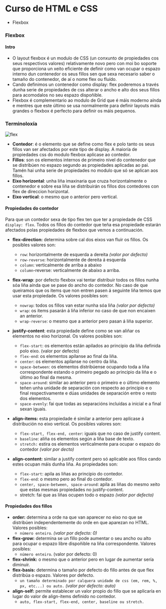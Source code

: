 # Curso de HTML e CSS

- Flexbox

### Flexbox

#### Intro

- O layout flexbox é un modulo de CSS (un conxunto de propiedades cos seus respectivos valores) relativamente novo pero con moi bo soporte que proporciona un xeito eficiente de definir como van ocupar o espazo interno dun contenedor os seus fillos sen que sexa necesario saber o tamaño do contenedor, de aí o nome flex ou fluído.
- Cando definimos un contenedor como display: flex poderemos a través dunha serie de propiedades de css alterar o ancho e alto dos seus fillos para acomodalos no seu espazo dispoñible.
- Flexbox é complementario ao modulo de Grid que é máis moderno aínda e mentres que este último se usa normalmente para definir layouts máis grandes o flexbox é perfecto para definir os máis pequenos.

### Terminoloxía

![flex](https://raw.githubusercontent.com/hack-a-bos/modulo1-html-css/master/docs/flex.png)

- **Contedor**: é o elemento que se define como flex e polo tanto os seus fillos van ser afectados por este tipo de display. A maioría de propiedades css do modulo flexbox aplícase ao contedor.
- **Fillos**: son os elementos internos de primeiro nivel do contenedor que se distribúen no espazo segundo as propiedades aplicadas ao pai. Tamén hai unha serie de propiedades no modulo que só se aplican aos fillos.
- **Eixo horizontal**: unha liña imaxinaria que cruza horizontalmente o contenedor e sobre esa liña se distribuirán os fillos dos contedores con flex de direccion horizontal.
- **Eixo vertical**: o mesmo que o anterior pero vertical.

#### Propiedades do contedor

Para que un contedor sexa de tipo flex ten que ter a propiedade de CSS `display: flex`. Todos os fillos do contedor que teña esa propiedade estarán afectados polas propiedades de flexbox que vemos a continuación.

- **flex-direction:** determina sobre cal dos eixos van fluir os fillos. Os posibles valores son:

  - `row`: horizontalmente de esquerda a dereita _(valor por defecto)_
  - `row-reverse`: horizontalmente de dereita á esquerda
  - `column`: verticalmente de arriba a abaixo
  - `column`-reverse: verticalmente de abaixo a arriba.

- **flex-wrap**: por defecto flexbox vai tentar distribuir todos os fillos nunha sóa liña aínda que se pase do ancho do contedor. No caso de que queiramos que os items que non entren pasen á seguinte liña temos que usar esta propiedade. Os valores posibles son:

  - `nowrap`: todos os fillos van estar nunha sóa liña _(valor por defecto)_
  - `wrap`: os items pasarán á liña inferior no caso de que non encaixen an anterior.
  - `wrap-reverse`: o mesmo que a anterior pero pasan á liña superior.

- **justify-content**: esta propiedade define como se van aliñar os elementos no eixo horizonal. Os valores posibles son:
  - `flex-start`: os elementos están apilados ao principio da liña definida polo eixo. (valor por defecto)
  - `flex-end`: os elementos apílanse ao final da liña.
  - `center`: os elementos apílanse no centro da liña.
  - `space-between`: os elementos distribúense ocupando toda a liña correspondente estando o primeiro pegado ao principio da liña e o último ao final da mesma.
  - `space-around`: similar ao anterior pero o primeiro e o último elemento teñen unha unidade de separación con respecto ao principio e o final respectivamente e dúas unidades de separación entre o resto dos elementos.
  - `space-evenly`: fai que todas as separacións incluídas a inicial e a final sexan iguais.
- **align-items:** esta propiedade é similar a anterior pero aplícase á distribución no eixo vertical. Os posibles valores son:
  - `flex-start, flex-end, center`: iguais que no caso de justify content.
  - `baseline`: aliña os elementos según a liña base de texto.
  - `stretch:` estira os elementos verticalmente para ocupar o espazo do contedor _(valor por decto)_
- **align-content:** similar a justify content pero só aplicable aos fillos cando estes ocupan máis dunha liña. As propiedades son:
  - `flex-start`: apila as liñas ao principio do contedor.
  - `flex-end`: o mesmo pero ao final do contedor.
  - `center, space-between, space-around`: apila as liñas do mesmo xeito que estas mesmas propiedades no justify-content.
  - stretch: fai que as liñas ocupen todo o espazo _(valor por defecto)_

#### Propiedades dos fillos

- **order:** determina a orde na que van aparecer no eixo no que se distribúen independentemente do orde en que aparezan no HTML. Valores posibles:
  - `número enteiro`. _(valor por defecto: 0)_
- **flex-grow:** determina se un fillo pode aumentar o seu ancho ou alto para ocupar o espazo libre dispoñible na liña correspondente. Valores posibles:
  - `número enteiro`. (valor por defecto: 0)
- **flex-shrink:** o mesmo que o anterior pero en lugar de aumentar sería diminuír.
- **flex-basis:** determina o tamaño por defecto do fillo antes de que flex distribúa o espazo. Valores por defecto.
  - `un tamaño determinado por calquera unidade de css (em, rem, %, px, etc...) ou auto.` _(valor por defecto: auto)_
- **align-self:** permite establecer un valor propio do fillo que se aplicaría en lugar do valor de align-items definido no contedor.
  - `auto, flex-start, flex-end, center, baseline ou stretch.`
